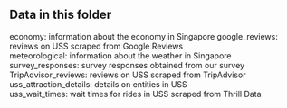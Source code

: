 ## Data in this folder

economy: information about the economy in Singapore 
google_reviews: reviews on USS scraped from Google Reviews  
meteorological: information about the weather in Singapore  
survey_responses: survey responses obtained from our survey  
TripAdvisor_reviews: reviews on USS scraped from TripAdvisor  
uss_attraction_details: details on entities in USS  
uss_wait_times: wait times for rides in USS scraped from Thrill Data  
